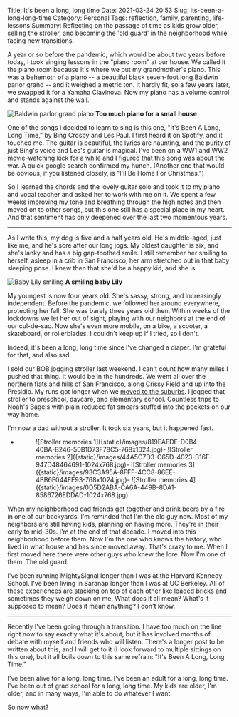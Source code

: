 Title: It's been a long, long time
Date: 2021-03-24 20:53
Slug: its-been-a-long-long-time
Category: Personal
Tags: reflection, family, parenting, life-lessons
Summary: Reflecting on the passage of time as kids grow older, selling the stroller, and becoming the 'old guard' in the neighborhood while facing new transitions.

A year or so before the pandemic, which would be about two years before today, I took singing lessons in the "piano room" at our house. We called it the piano room because it's where we put my grandmother's piano. This was a behemoth of a piano -- a beautiful black seven-foot long Baldwin parlor grand -- and it weighed a metric ton. It hardly fit, so a few years later, we swapped it for a Yamaha Clavinova. Now my piano has a volume control and stands against the wall. 

![Baldwin parlor grand piano]({static}/images/A20C1926-F200-425C-8159-BF7FD7634AA9-1024x768.jpg)
**Too much piano for a small house**

One of the songs I decided to learn to sing is this one, "It's Been A Long, Long Time," by Bing Crosby and Les Paul. I first heard it on Spotify, and it touched me. The guitar is beautiful, the lyrics are haunting, and the purity of just Bing's voice and Les's guitar is magical. I've been on a WW1 and WW2 movie-watching kick for a while and I figured that this song was about the war. A quick google search confirmed my hunch. (Another one that would be obvious, if you listened closely, is "I'll Be Home For Christmas.") 

So I learned the chords and the lovely guitar solo and took it to my piano and vocal teacher and asked her to work with me on it. We spent a few weeks improving my tone and breathing through the high notes and then moved on to other songs, but this one still has a special place in my heart. And that sentiment has only deepened over the last two momentous years.  

---

As I write this, my dog is five and a half years old. He's middle-aged, just like me, and he's sore after our long jogs. My oldest daughter is six, and she's lanky and has a big gap-toothed smile. I still remember her smiling to herself, asleep in a crib in San Francisco, her arm stretched out in that baby sleeping pose. I knew then that she'd be a happy kid, and she is. 

![Baby Lily smiling]({static}/images/2CC8C2A1-BBAF-4B5A-A3B8-36A04E98D132-1024x768.jpg)
**A smiling baby Lily**

My youngest is now four years old. She's sassy, strong, and increasingly independent. Before the pandemic, we followed her around everywhere, protecting her fall. She was barely three years old then. Within weeks of the lockdowns we let her out of sight, playing with our neighbors at the end of our cul-de-sac. Now she's even more mobile, on a bike, a scooter, a skateboard, or rollerblades. I couldn't keep up if I tried, so I don't. 

Indeed, it's been a long, long time since I've changed a diaper. I'm grateful for that, and also sad. 

I sold our BOB jogging stroller last weekend. I can't count how many miles I pushed that thing. It would be in the hundreds. We went all over the northern flats and hills of San Francisco, along Crissy Field and up into the Presidio. My runs got longer when we [moved to the suburbs]({filename}an-ode-to-the-suburbs.md). I jogged that stroller to preschool, daycare, and elementary school. Countless trips to Noah's Bagels with plain reduced fat smears stuffed into the pockets on our way home. 

I'm now a dad without a stroller. It took six years, but it happened fast. 

- <figure>![Stroller memories 1]({static}/images/819EAEDF-D0B4-40BA-B246-50B1D73F78C5-768x1024.jpg)- ![Stroller memories 2]({static}/images/44A5C7D3-C65D-4023-B16F-947D48464691-1024x768.jpg)- ![Stroller memories 3]({static}/images/93C3A95A-8FFF-4CC8-86EE-4BB6F044FE93-768x1024.jpg)- ![Stroller memories 4]({static}/images/0D5D2ABA-CA6A-449B-8DA1-8586726EDDAD-1024x768.jpg)
</figure>

When my neighborhood dad friends get together and drink beers by a fire in one of our backyards, I'm reminded that I'm the old guy now. Most of my neighbors are still having kids, planning on having more. They're in their early to mid-30s. I'm at the end of that decade. I moved into this neighborhood before them. Now I'm the one who knows the history, who lived in what house and has since moved away. That's crazy to me. When I first moved here there were other guys who knew the lore. Now I'm one of them. The old guard. 

I've been running MightySignal longer than I was at the Harvard Kennedy School. I've been living in Saranap longer than I was at UC Berkeley. All of these experiences are stacking on top of each other like loaded bricks and sometimes they weigh down on me. What does it all mean? What's it supposed to mean? Does it mean anything? I don't know. 

---

Recently I've been going through a transition. I have too much on the line right now to say exactly what it's about, but it has involved months of debate with myself and friends who will listen. There's a longer post to be written about this, and I will get to it (I look forward to multiple sittings on this one), but it all boils down to this same refrain: "It's Been A Long, Long Time." 

I've been alive for a long, long time. I've been an adult for a long, long time. I've been out of grad school for a long, long time. My kids are older, I'm older, and in many ways, I'm able to do whatever I want. 

So now what?